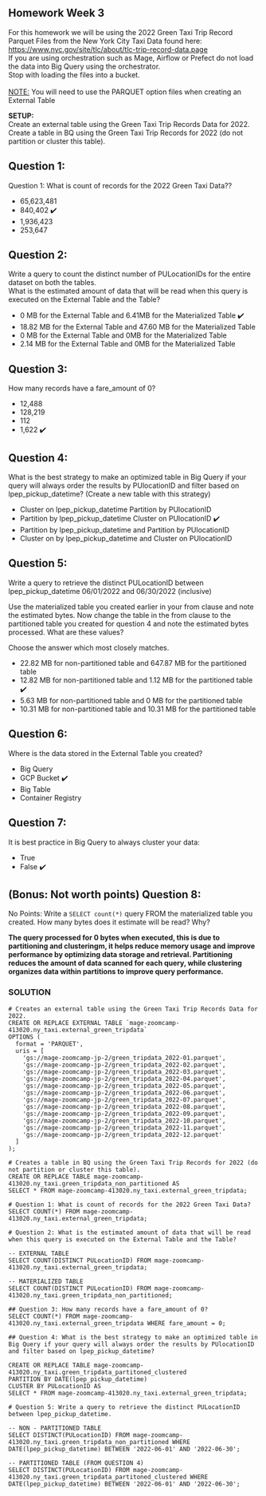 ## Homework Week 3
For this homework we will be using the 2022 Green Taxi Trip Record Parquet Files from the New York
City Taxi Data found here: </br> https://www.nyc.gov/site/tlc/about/tlc-trip-record-data.page </br>
If you are using orchestration such as Mage, Airflow or Prefect do not load the data into Big Query using the orchestrator.</br> 
Stop with loading the files into a bucket. </br></br>
<u>NOTE:</u> You will need to use the PARQUET option files when creating an External Table</br>

<b>SETUP:</b></br>
Create an external table using the Green Taxi Trip Records Data for 2022. </br>
Create a table in BQ using the Green Taxi Trip Records for 2022 (do not partition or cluster this table). </br>
</p>

## Question 1:
Question 1: What is count of records for the 2022 Green Taxi Data??
- 65,623,481
- 840,402 ✔️
- 1,936,423
- 253,647

## Question 2:
Write a query to count the distinct number of PULocationIDs for the entire dataset on both the tables.</br> 
What is the estimated amount of data that will be read when this query is executed on the External Table and the Table?

- 0 MB for the External Table and 6.41MB for the Materialized Table ✔️
- 18.82 MB for the External Table and 47.60 MB for the Materialized Table
- 0 MB for the External Table and 0MB for the Materialized Table
- 2.14 MB for the External Table and 0MB for the Materialized Table


## Question 3:
How many records have a fare_amount of 0?
- 12,488
- 128,219 
- 112
- 1,622 ✔️

## Question 4:
What is the best strategy to make an optimized table in Big Query if your query will always order the results by PUlocationID and filter based on lpep_pickup_datetime? (Create a new table with this strategy)
- Cluster on lpep_pickup_datetime Partition by PUlocationID
- Partition by lpep_pickup_datetime  Cluster on PUlocationID ✔️
- Partition by lpep_pickup_datetime and Partition by PUlocationID 
- Cluster on by lpep_pickup_datetime and Cluster on PUlocationID

## Question 5:
Write a query to retrieve the distinct PULocationID between lpep_pickup_datetime
06/01/2022 and 06/30/2022 (inclusive)</br>

Use the materialized table you created earlier in your from clause and note the estimated bytes. Now change the table in the from clause to the partitioned table you created for question 4 and note the estimated bytes processed. What are these values? </br>

Choose the answer which most closely matches.</br> 

- 22.82 MB for non-partitioned table and 647.87 MB for the partitioned table
- 12.82 MB for non-partitioned table and 1.12 MB for the partitioned table ✔️
- 5.63 MB for non-partitioned table and 0 MB for the partitioned table
- 10.31 MB for non-partitioned table and 10.31 MB for the partitioned table


## Question 6: 
Where is the data stored in the External Table you created?

- Big Query
- GCP Bucket ✔️
- Big Table
- Container Registry


## Question 7:
It is best practice in Big Query to always cluster your data:
- True
- False ✔️


## (Bonus: Not worth points) Question 8:
No Points: Write a `SELECT count(*)` query FROM the materialized table you created. How many bytes does it estimate will be read? Why?

<b>The query processed for 0 bytes when executed, this is due to partitioning and clusteringm, it helps reduce memory usage and improve performance by optimizing data storage and retrieval. Partitioning reduces the amount of data scanned for each query, while clustering organizes data within partitions to improve query performance.</b>

### SOLUTION

```
# Creates an external table using the Green Taxi Trip Records Data for 2022.
CREATE OR REPLACE EXTERNAL TABLE `mage-zoomcamp-413020.ny_taxi.external_green_tripdata`
OPTIONS (
  format = 'PARQUET',
  uris = [
    'gs://mage-zoomcamp-jp-2/green_tripdata_2022-01.parquet',
    'gs://mage-zoomcamp-jp-2/green_tripdata_2022-02.parquet',
    'gs://mage-zoomcamp-jp-2/green_tripdata_2022-03.parquet',
    'gs://mage-zoomcamp-jp-2/green_tripdata_2022-04.parquet',
    'gs://mage-zoomcamp-jp-2/green_tripdata_2022-05.parquet',
    'gs://mage-zoomcamp-jp-2/green_tripdata_2022-06.parquet',
    'gs://mage-zoomcamp-jp-2/green_tripdata_2022-07.parquet',
    'gs://mage-zoomcamp-jp-2/green_tripdata_2022-08.parquet',
    'gs://mage-zoomcamp-jp-2/green_tripdata_2022-09.parquet',
    'gs://mage-zoomcamp-jp-2/green_tripdata_2022-10.parquet',
    'gs://mage-zoomcamp-jp-2/green_tripdata_2022-11.parquet',
    'gs://mage-zoomcamp-jp-2/green_tripdata_2022-12.parquet'
  ]
);

# Creates a table in BQ using the Green Taxi Trip Records for 2022 (do not partition or cluster this table).
CREATE OR REPLACE TABLE mage-zoomcamp-413020.ny_taxi.green_tripdata_non_partitioned AS
SELECT * FROM mage-zoomcamp-413020.ny_taxi.external_green_tripdata;

# Question 1: What is count of records for the 2022 Green Taxi Data?
SELECT COUNT(*) FROM mage-zoomcamp-413020.ny_taxi.external_green_tripdata;

# Question 2: What is the estimated amount of data that will be read when this query is executed on the External Table and the Table? 

-- EXTERNAL TABLE
SELECT COUNT(DISTINCT PULocationID) FROM mage-zoomcamp-413020.ny_taxi.external_green_tripdata;

-- MATERIALIZED TABLE
SELECT COUNT(DISTINCT PULocationID) FROM mage-zoomcamp-413020.ny_taxi.green_tripdata_non_partitioned;

## Question 3: How many records have a fare_amount of 0?
SELECT COUNT(*) FROM mage-zoomcamp-413020.ny_taxi.external_green_tripdata WHERE fare_amount = 0;

## Question 4: What is the best strategy to make an optimized table in Big Query if your query will always order the results by PUlocationID and filter based on lpep_pickup_datetime?

CREATE OR REPLACE TABLE mage-zoomcamp-413020.ny_taxi.green_tripdata_partitoned_clustered
PARTITION BY DATE(lpep_pickup_datetime)
CLUSTER BY PULocationID AS
SELECT * FROM mage-zoomcamp-413020.ny_taxi.external_green_tripdata;

# Question 5: Write a query to retrieve the distinct PULocationID between lpep_pickup_datetime.

-- NON - PARTITIONED TABLE
SELECT DISTINCT(PULocationID) FROM mage-zoomcamp-413020.ny_taxi.green_tripdata_non_partitioned WHERE DATE(lpep_pickup_datetime) BETWEEN '2022-06-01' AND '2022-06-30';

-- PARTITIONED TABLE (FROM QUESTION 4)
SELECT DISTINCT(PULocationID) FROM mage-zoomcamp-413020.ny_taxi.green_tripdata_partitoned_clustered WHERE DATE(lpep_pickup_datetime) BETWEEN '2022-06-01' AND '2022-06-30';
```
